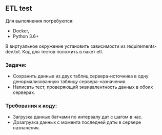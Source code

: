 ## ETL test

Для выполнения потребуются: 
* Docker, 
* Python 3.6+

В виртуальное окружение установить зависимости из requirements-dev.txt.
Код для тестов положить в пакет etl. 

### Задачи:
* Сохранить данные из двух таблиц сервера-источника в одну денормализованную таблицу сервера-назначения. 
* Написать тест, проверяющий эквивалентность данных в обоих серверах.

### Требования к коду:
* Загрузка данных батчами по интервалу дат с шагом в час.
* Дозагрузка данных с момента последней даты в сервере назначения.



